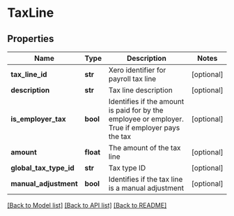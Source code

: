 # TaxLine

## Properties
Name | Type | Description | Notes
------------ | ------------- | ------------- | -------------
**tax_line_id** | **str** | Xero identifier for payroll tax line | [optional] 
**description** | **str** | Tax line description | [optional] 
**is_employer_tax** | **bool** | Identifies if the amount is paid for by the employee or employer. True if employer pays the tax | [optional] 
**amount** | **float** | The amount of the tax line | [optional] 
**global_tax_type_id** | **str** | Tax type ID | [optional] 
**manual_adjustment** | **bool** | Identifies if the tax line is a manual adjustment | [optional] 

[[Back to Model list]](../README.md#documentation-for-models) [[Back to API list]](../README.md#documentation-for-api-endpoints) [[Back to README]](../README.md)


